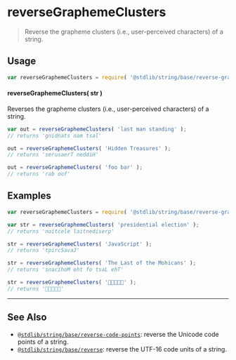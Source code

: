 <!--

@license Apache-2.0

Copyright (c) 2023 The Stdlib Authors.

Licensed under the Apache License, Version 2.0 (the "License");
you may not use this file except in compliance with the License.
You may obtain a copy of the License at

   http://www.apache.org/licenses/LICENSE-2.0

Unless required by applicable law or agreed to in writing, software
distributed under the License is distributed on an "AS IS" BASIS,
WITHOUT WARRANTIES OR CONDITIONS OF ANY KIND, either express or implied.
See the License for the specific language governing permissions and
limitations under the License.

-->

# reverseGraphemeClusters

> Reverse the grapheme clusters (i.e., user-perceived characters) of a string.

<section class="usage">

## Usage

```javascript
var reverseGraphemeClusters = require( '@stdlib/string/base/reverse-grapheme-clusters' );
```

#### reverseGraphemeClusters( str )

Reverses the grapheme clusters (i.e., user-perceived characters) of a string.

```javascript
var out = reverseGraphemeClusters( 'last man standing' );
// returns 'gnidnats nam tsal'

out = reverseGraphemeClusters( 'Hidden Treasures' );
// returns 'serusaerT neddiH'

out = reverseGraphemeClusters( 'foo bar' );
// returns 'rab oof'
```

</section>

<!-- /.usage -->

<section class="examples">

## Examples

<!-- eslint no-undef: "error" -->

```javascript
var reverseGraphemeClusters = require( '@stdlib/string/base/reverse-grapheme-clusters' );

var str = reverseGraphemeClusters( 'presidential election' );
// returns 'noitcele laitnediserp'

str = reverseGraphemeClusters( 'JavaScript' );
// returns 'tpircSavaJ'

str = reverseGraphemeClusters( 'The Last of the Mohicans' );
// returns 'snacihoM eht fo tsaL ehT'

str = reverseGraphemeClusters( '🐶🐮🐷🐰🐸' );
// returns '🐸🐰🐷🐮🐶'
```

</section>

<!-- /.examples -->

<!-- Section for related `stdlib` packages. Do not manually edit this section, as it is automatically populated. -->

<section class="related">

* * *

## See Also

-   <span class="package-name">[`@stdlib/string/base/reverse-code-points`][@stdlib/string/base/reverse-code-points]</span><span class="delimiter">: </span><span class="description">reverse the Unicode code points of a string.</span>
-   <span class="package-name">[`@stdlib/string/base/reverse`][@stdlib/string/base/reverse]</span><span class="delimiter">: </span><span class="description">reverse the UTF-16 code units of a string.</span>

</section>

<!-- /.related -->

<!-- Section for all links. Make sure to keep an empty line after the `section` element and another before the `/section` close. -->

<section class="links">

<!-- <related-links> -->

[@stdlib/string/base/reverse-code-points]: https://github.com/stdlib-js/string/tree/main/base/reverse-code-points

[@stdlib/string/base/reverse]: https://github.com/stdlib-js/string/tree/main/base/reverse

<!-- </related-links> -->

</section>

<!-- /.links -->
